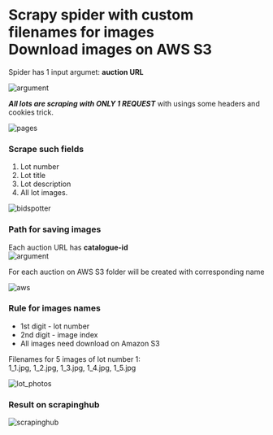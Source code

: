 # Scrapy spider with custom filenames for images<br/>Download images on AWS S3

Spider has 1 input argumet: **auction URL**

![argument](https://i.imgur.com/RZn6l1V.jpg)

**_All lots are scraping with ONLY 1 REQUEST_** with usings some headers and cookies trick.

![pages](https://i.imgur.com/oG3xtK1.png)

### Scrape such fields
1. Lot number
2. Lot title
3. Lot description
4. All lot images.

![bidspotter](https://i.imgur.com/iAMLYmH.png)

### Path for saving images
Each auction URL has **catalogue-id**  
![argument](https://i.imgur.com/RZn6l1V.jpg)

For each auction on AWS S3 folder will be created with corresponding name

![aws](https://i.imgur.com/gHsGHVz.jpg)

### Rule for images names
* 1st digit - lot number
* 2nd digit - image index
* All images need download on Amazon S3

Filenames for 5 images of lot number 1:  
1_1.jpg, 1_2.jpg, 1_3.jpg, 1_4.jpg, 1_5.jpg

![lot_photos](https://i.imgur.com/pp6DLUb.jpg)

### Result on scrapinghub

![scrapinghub](https://i.imgur.com/nKa9ggT.png)

